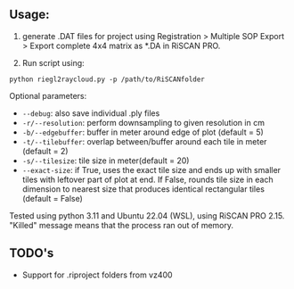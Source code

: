 ## Usage:
1. generate .DAT files for project using Registration > Multiple SOP Export > Export complete 4x4 matrix as *.DA in RiSCAN PRO.

2. Run script using:

``python riegl2raycloud.py -p /path/to/RiSCANfolder``

Optional parameters:
- ``--debug``: also save individual .ply files
- ``-r/--resolution``: perform downsampling to given resolution in cm
- ``-b/--edgebuffer``: buffer in meter around edge of plot (default = 5)
- ``-t/--tilebuffer``: overlap between/buffer around each tile in meter (default = 2)
- ``-s/--tilesize``: tile size in meter(default = 20)
- ``--exact-size``: if True, uses the exact tile size and ends up with smaller tiles with leftover part of plot at end. If False, rounds tile size in each dimension to nearest size that produces identical rectangular tiles (default = False)



Tested using python 3.11 and Ubuntu 22.04 (WSL), using RiSCAN PRO 2.15.
"Killed" message means that the process ran out of memory.

## TODO's
- Support for .riproject folders from vz400
